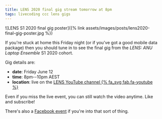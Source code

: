 ```yaml
---
title: LENS 2020 final gig stream tomorrow at 8pm
tags: livecoding ccc lens gigs
---
```


![LENS S1 2020 final gig poster]({% link assets/images/posts/lens2020-final-gig-poster.jpg %})

If you're stuck at home this Friday night (or if you've got a good mobile data
package) then you should tune in to see the final gig from the _LENS: ANU Laptop
Ensemble_ S1 2020 cohort.

Gig details are:

- **date**: Friday June 12
- **time**: 8pm--10pm AEST
- **location**: live on the [LENS YouTube channel {% fa_svg fab.fa-youtube %}](https://www.youtube.com/channel/UCIU6SqIS02GJlnLOPqlwmpA)

Even if you miss the live event, you can still watch the video anytime. Like and subscribe!

There's also a [Facebook
event](https://www.facebook.com/events/2563515850576414) if you're into that
sort of thing.
